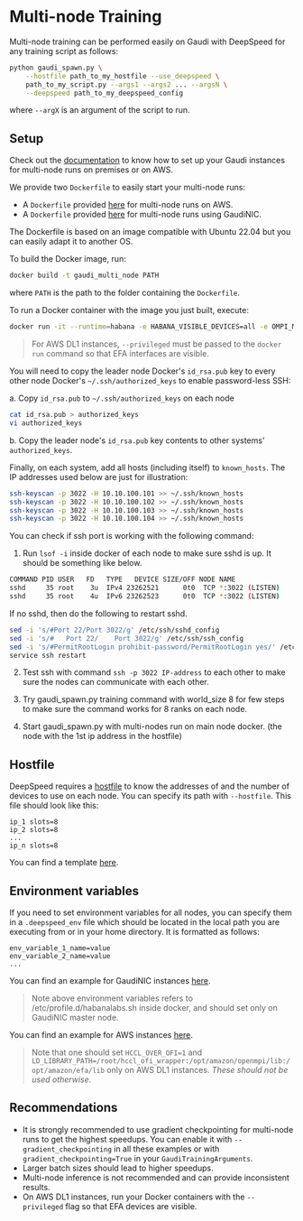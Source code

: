 <!---
Copyright 2022 The HuggingFace Team. All rights reserved.

Licensed under the Apache License, Version 2.0 (the "License");
you may not use this file except in compliance with the License.
You may obtain a copy of the License at

    http://www.apache.org/licenses/LICENSE-2.0

Unless required by applicable law or agreed to in writing, software
distributed under the License is distributed on an "AS IS" BASIS,
WITHOUT WARRANTIES OR CONDITIONS OF ANY KIND, either express or implied.
See the License for the specific language governing permissions and
limitations under the License.
-->

# Multi-node Training

Multi-node training can be performed easily on Gaudi with DeepSpeed for any training script as follows:
```bash
python gaudi_spawn.py \
    --hostfile path_to_my_hostfile --use_deepspeed \
    path_to_my_script.py --args1 --args2 ... --argsN \
    --deepspeed path_to_my_deepspeed_config
```
where `--argX` is an argument of the script to run.

## Setup

Check out the [documentation](https://huggingface.co/docs/optimum/habana/usage_guides/multi_node_training) to know how to set up your Gaudi instances for multi-node runs on premises or on AWS.

We provide two `Dockerfile` to easily start your multi-node runs:
- A `Dockerfile` provided [here](/examples/multi-node-training/EFA/Dockerfile) for multi-node runs on AWS.
- A `Dockerfile` provided [here](/examples/multi-node-training/GaudiNIC/Dockerfile) for multi-node runs using GaudiNIC.


The Dockerfile is based on an image compatible with Ubuntu 22.04 but you can easily adapt it to another OS.

To build the Docker image, run:
```bash
docker build -t gaudi_multi_node PATH
```
where `PATH` is the path to the folder containing the `Dockerfile`.

To run a Docker container with the image you just built, execute:
```bash
docker run -it --runtime=habana -e HABANA_VISIBLE_DEVICES=all -e OMPI_MCA_btl_vader_single_copy_mechanism=none --cap-add=sys_nice --net=host --ipc=host gaudi_multi_node:latest
```

> For AWS DL1 instances, `--privileged` must be passed to the `docker run` command so that EFA interfaces are visible.

You will need to copy the leader node Docker's `id_rsa.pub` key to every other node Docker's `~/.ssh/authorized_keys` to enable password-less SSH:

  a. Copy `id_rsa.pub` to `~/.ssh/authorized_keys` on each node
   ```bash
   cat id_rsa.pub > authorized_keys
   vi authorized_keys
   ```
   b. Copy the leader node's `id_rsa.pub` key contents to other systems' `authorized_keys`.


Finally, on each system, add all hosts (including itself) to `known_hosts`. The IP addresses used below are just for illustration:
   ```bash
   ssh-keyscan -p 3022 -H 10.10.100.101 >> ~/.ssh/known_hosts
   ssh-keyscan -p 3022 -H 10.10.100.102 >> ~/.ssh/known_hosts
   ssh-keyscan -p 3022 -H 10.10.100.103 >> ~/.ssh/known_hosts
   ssh-keyscan -p 3022 -H 10.10.100.104 >> ~/.ssh/known_hosts
   ```

You can check if ssh port is working with the following command:

1. Run `lsof -i` inside docker of each node to make sure sshd is up. It should be something like below.
```bash
COMMAND PID USER   FD   TYPE   DEVICE SIZE/OFF NODE NAME
sshd     35 root    3u  IPv4 23262521      0t0  TCP *:3022 (LISTEN)
sshd     35 root    4u  IPv6 23262523      0t0  TCP *:3022 (LISTEN)
```
If no sshd, then do the following to restart sshd.
```bash
sed -i 's/#Port 22/Port 3022/g' /etc/ssh/sshd_config
sed -i 's/#   Port 22/    Port 3022/g' /etc/ssh/ssh_config
sed -i 's/#PermitRootLogin prohibit-password/PermitRootLogin yes/' /etc/ssh/sshd_config
service ssh restart
```
2. Test ssh with command `ssh -p 3022 IP-address` to each other to make sure the nodes can communicate with each other.

3. Try gaudi_spawn.py training command with world_size 8 for few steps to make sure the command works for 8 ranks on each node.

4. Start gaudi_spawn.py with multi-nodes run on main node docker. (the node with the 1st ip address in the hostfile)


## Hostfile

DeepSpeed requires a [hostfile](https://www.deepspeed.ai/getting-started/#resource-configuration-multi-node) to know the addresses of and the number of devices to use on each node. You can specify its path with `--hostfile`. This file should look like this:
```
ip_1 slots=8
ip_2 slots=8
...
ip_n slots=8
```

You can find a template [here](/examples/multi-node-training/hostfile).


## Environment variables

If you need to set environment variables for all nodes, you can specify them in a `.deepspeed_env` file which should be located in the local path you are executing from or in your home directory. It is formatted as follows:
```
env_variable_1_name=value
env_variable_2_name=value
...
```

You can find an example for GaudiNIC instances [here](/examples/multi-node-training/GaudiNIC/.deepspeed_env).

> Note above environment variables refers to /etc/profile.d/habanalabs.sh inside docker, and should set only on GaudiNIC master node.

You can find an example for AWS instances [here](/examples/multi-node-training/EFA/.deepspeed_env).

> Note that one should set `HCCL_OVER_OFI=1` and `LD_LIBRARY_PATH=/root/hccl_ofi_wrapper:/opt/amazon/openmpi/lib:/opt/amazon/efa/lib` only on AWS DL1 instances. *These should not be used otherwise*.


## Recommendations

- It is strongly recommended to use gradient checkpointing for multi-node runs to get the highest speedups. You can enable it with `--gradient_checkpointing` in all these examples or with `gradient_checkpointing=True` in your `GaudiTrainingArguments`.
- Larger batch sizes should lead to higher speedups.
- Multi-node inference is not recommended and can provide inconsistent results.
- On AWS DL1 instances, run your Docker containers with the `--privileged` flag so that EFA devices are visible.

